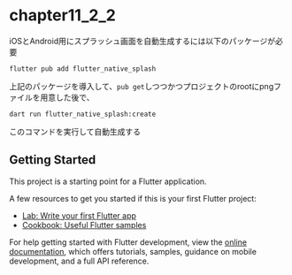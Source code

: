 # chapter11_2_2

iOSとAndroid用にスプラッシュ画面を自動生成するには以下のパッケージが必要

`flutter pub add flutter_native_splash`

上記のパッケージを導入して、`pub get`しつつかつプロジェクトのrootにpngファイルを用意した後で、

`dart run flutter_native_splash:create`

このコマンドを実行して自動生成する

## Getting Started

This project is a starting point for a Flutter application.

A few resources to get you started if this is your first Flutter project:

- [Lab: Write your first Flutter app](https://docs.flutter.dev/get-started/codelab)
- [Cookbook: Useful Flutter samples](https://docs.flutter.dev/cookbook)

For help getting started with Flutter development, view the
[online documentation](https://docs.flutter.dev/), which offers tutorials,
samples, guidance on mobile development, and a full API reference.
